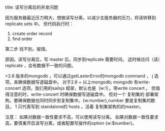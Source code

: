 title:  读写分离后的并发问题 

因为服务器最近压力稍大，想做读写分离，以减少主服务器的压力，将读转移到replicate sets 中。
但代码执行时：
  

 1. create order record
 2. find order
 
第二步 找不到。报错。

原因。读写分离后，写 master 后，同步到replicate 需要时间。
这时候访问（读）replicate ，会有数据不一致的问题。

<2.6 版本的mongodb ，可以通过getLasterError的mongodb command ， j 选项，来确保数据写道磁盘中。
对于2.6 + 以上mongodb;
mongodb 有write-concert 选项。我们用的sailsjs 框架，默认也是｛w:1｝。带write concert 。 但值得注意的时，write-concert 时确保数据写道磁盘中。
但对一个 复制集的 部署架构，要确保数据也同时同步到复制集中。{w:number},number 要是复制集的数目。
1 只代表写到 standalone的 hosts ，活着 复制集架构的的master。

注意：
如果对数据一致性要求不高，可以使用读写分离。
如果对数据一致性要求高，要慎重开启读写分离，或者配置写操作的option {w:$number}。
